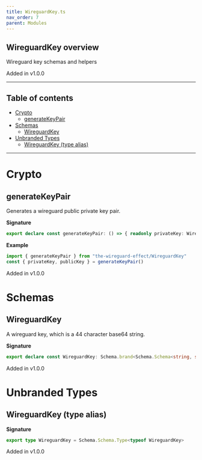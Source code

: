 ```yaml
---
title: WireguardKey.ts
nav_order: 7
parent: Modules
---
```


## WireguardKey overview

Wireguard key schemas and helpers

Added in v1.0.0

---

<h2 class="text-delta">Table of contents</h2>

- [Crypto](#crypto)
  - [generateKeyPair](#generatekeypair)
- [Schemas](#schemas)
  - [WireguardKey](#wireguardkey)
- [Unbranded Types](#unbranded-types)
  - [WireguardKey (type alias)](#wireguardkey-type-alias)

---

# Crypto

## generateKeyPair

Generates a wireguard public private key pair.

**Signature**

```ts
export declare const generateKeyPair: () => { readonly privateKey: WireguardKey; readonly publicKey: WireguardKey }
```

**Example**

```ts
import { generateKeyPair } from "the-wireguard-effect/WireguardKey"
const { privateKey, publicKey } = generateKeyPair()
```

Added in v1.0.0

# Schemas

## WireguardKey

A wireguard key, which is a 44 character base64 string.

**Signature**

```ts
export declare const WireguardKey: Schema.brand<Schema.Schema<string, string, never>, "WireguardKey">
```

Added in v1.0.0

# Unbranded Types

## WireguardKey (type alias)

**Signature**

```ts
export type WireguardKey = Schema.Schema.Type<typeof WireguardKey>
```

Added in v1.0.0
